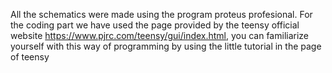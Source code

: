 All the schematics were made using the program proteus profesional. For the coding part we have used the page provided by the teensy official website https://www.pjrc.com/teensy/gui/index.html, you can familiarize yourself with this way of programming by using the little tutorial in the page of teensy
